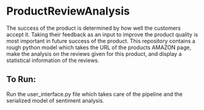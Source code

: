 # ProductReviewAnalysis
The success of the product is determined by how well the customers accept it. Taking their feedback as an input to improve the product quality is most important in future success of the product. This repository contains a rough python model which takes the URL of the products AMAZON page, make the analysis on the reviews given for this product, and display a statistical information of the reviews.
## To Run:
Run the user_interface.py file which takes care of the pipeline and the serialized model of sentiment analysis.
